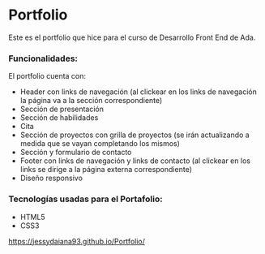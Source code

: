 # Portfolio
Este es el portfolio que hice para el curso de Desarrollo Front End de Ada.

### Funcionalidades:
El portfolio cuenta con:
- Header con links de navegación (al clickear en los links de navegación la página va a la sección correspondiente)
- Sección de presentación
- Sección de habilidades
- Cita
- Sección de proyectos con grilla de proyectos (se irán actualizando a medida que se vayan completando los mismos)
- Sección y formulario de contacto
- Footer con links de navegación y links de contacto (al clickear en los links se dirige a la página externa correspondiente)
- Diseño responsivo 

### Tecnologías usadas para el Portafolio:
- HTML5
- CSS3

https://jessydaiana93.github.io/Portfolio/

